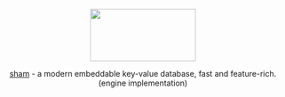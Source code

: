 
<p align="center">
	<a href="http://sphia.org"><img src="http://sphia.org/logo.png" width="190px" height="95px" /></a>
</p>
<p align="center">
	<a href="http://sphia.org">sham</a> - a modern embeddable key-value database, fast and feature-rich.
	<br>
	(engine implementation)<br>
</p>
<br>
